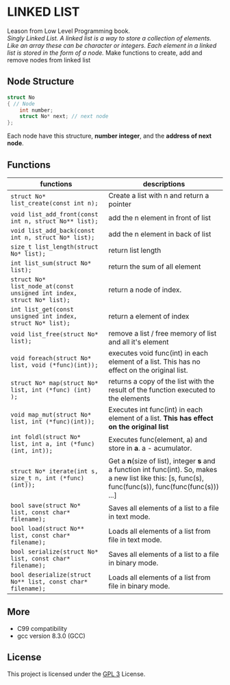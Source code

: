# LINKED LIST
Leason from Low Level Programming book.<br>
_Singly Linked List. A linked list is a way to store a collection of elements. Like an array these can be character or integers. Each element in a linked list is stored in the form of a node._
Make functions to create, add and remove nodes from linked list

## Node Structure
```C
struct No 
{ // Node
    int number;
    struct No* next; // next node
};
```
Each node have this structure, __number integer__, and the __address of next node__.
## Functions

| functions                                                           | descriptions                                                                                                                                                  |
|---------------------------------------------------------------------|---------------------------------------------------------------------------------------------------------------------------------------------------------------|
|` struct No* list_create(const int n);  `                              | Create a list with n and return a pointer                                                                                                                     |
| `void list_add_front(const int n, struct No** list); `                | add the n element in front of list                                                                                                                            |
| `void list_add_back(const int n, struct No* list);`                   | add the n element in back of list                                                                                                                             |
| `size_t list_length(struct No* list);`                                | return list length                                                                                                                                            |
| `int list_sum(struct No* list);`                                      | return the sum of all element                                                                                                                                 |
| `struct No* list_node_at(const unsigned int index, struct No* list);` | return a node of index.                                                                                                                                       |
| `int list_get(const unsigned int index, struct No* list);`            |  return a element of index                                                                                                                                    |
| `void list_free(struct No* list);`                                    | remove a list / free memory of list and all it's element                                                                                                      |
| `void foreach(struct No* list, void (*func)(int)); `                  | executes void func(int) in each element of a list. This has no effect on the original list.                                                                   |
| `struct No* map(struct No* list, int (*func) (int) );  `              |  returns a copy of the list with the result of the function executed to the elements                                                                          |
| `void map_mut(struct No* list, int (*func)(int)); `                   | Executes int func(int) in each element of a list. **This has effect on the original list**                                                                    |
| `int foldl(struct No* list, int a, int (*func)(int, int));`           |  Executes func(element, a) and store in **a**. a - acumulator.                                                                                                |
| `struct No* iterate(int s, size_t n, int (*func) (int));  `           | Get a **n**(size of list), integer **s** and a function int func(int). So, makes a new list like this:   [s, func(s), func(func(s)), func(func(func(s))) ...] |
| `bool save(struct No* list, const char* filename); `                  | Saves all elements of a list to a file in text mode.                                                                                                          |
| `bool load(struct No** list, const char* filename);`                  | Loads all elements of a list from file in text mode.                                                                                                          |
| `bool serialize(struct No* list, const char* filename); `             | Saves all elements of a list to a file in binary mode.                                                                                                        |
| `bool deserialize(struct No** list, const char* filename);`           | Loads all elements of a list from file in binary mode.                                                                                                        

## More
- C99 compatibility <br>
- gcc version 8.3.0 (GCC)
    
## License
 This project is licensed under the [GPL 3](https://choosealicense.com/licenses/agpl-3.0/) License.
